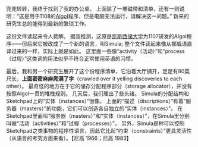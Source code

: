 兜兜转转，我终于找到了我的办公桌。
上面除了一堆磁带和清单，还有一则说明：“这是用于1108的[Algol](http://baike.baidu.com/view/459702.htm)程序，但是电脑无法运行，请解决这一问题。”
新来的研究生总的能得到最新的繁琐工作。

这份文件读起来令人费解。
据我推测，这原是[凯斯西储大学](http://baike.baidu.com/view/1123736.htm)为1107研发的Algol程序——但后来它被改成了一个新的语言，叫Simula;
整个文件读起来像从挪威语直译过来的一样，实际上就是如此。
这里面一些像“activity（活动）”和“process（过程）”这类词的用法似乎不符合正常使用英语的习惯。

最后，我和另一个研究生展开了这个份程序清单，它沿着大厅铺开，足足有80英尺长，**上面密密麻麻爬满了字**（crawled over it yelling discoveries to each other）。
最奇怪的地方在于它的储存分配程序部分（storage allocator），并没有按照Algol一贯的堆栈规则。
几天后，我们理出了些头绪。
Simula的分配结构和Sketchpad上的“实体（instances）”很像。
上面的“描述（discriptions）”有着“服务器（masters）”的功能，它们可以创造各自独立的“实体（instances）”。
在Sketchpad里面叫“服务器（masters）”和“实体（instances）”，在Simula里分别叫做“活动（activities）”和“过程（processes）”。
另外，Simula是种可以控制Sketchpad之类事物的程序性语言，因此它比起“约束（constraints）”更具灵活性（从语言的考究方面来看）。【尼高 1966；尼高 1983】
